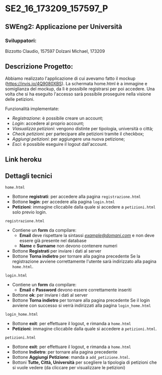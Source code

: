 # SE2_16_173209_157597_P
## SWEng2: **Applicazione per Università**

### Sviluppatori:
Bizzotto Claudio, 157597
Dolzani Michael, 173209

## Descrizione Progetto:
Abbiamo realizzato l'applicazione di cui avevamo fatto il mockup (https://invis.io/4Q9080XBS).
La schermata home.html è a immagine e somiglianza del mockup, da lì è possibile registrarsi per poi accedere. Una volta che si ha eseguito l'accesso sarà possibile proseguire nella visione delle petizioni.

Funzionalità implementate:
 - *Registrazione*: è possibile creare un account;
 - *Login*: accedere al proprio account;
 - *Viasualizza petizioni*: vengono distinte per tipologia, università o città;
 - *Check petizioni*: per partecipare alle petizioni tramite il checkbox;
 - *Aggiungi petizioni*: per aggiungere una nuova petizione;
 - *Esci*: è possibile eseguire il logout dall'account.

## Link heroku


## Dettagli tecnici
```
home.html
```
 - Bottone **registrati**: per accedere alla pagina `registrazione.html`
 - Bottone **login**: per accedere alla pagina `login.html`
 - **Petizioni**: immagine cliccabile dalla quale si accedere a `petizioni.html` solo previo login.
```
registrazione.html
```
 - Contiene un **form** da compilare:
	 - **Email** deve rispettare la sintassi *example@domani.com* e non deve essere già presente nel database
	 - **Name** e **Surname** non devono contenere numeri
 - Bottone **Registrati** per inviare i dati al server
 - Bottone **Torna indietro** per tornare alla pagina precedente
Se la registrazione avviene correttamente l'utente sarà indirizzato alla pagina `home.html`.
```
login.html
```
 - Contiene un **form** da compilare:
	 - **Email** e **Password** devono essere correttamente inseriti
 - Bottone **ok**: per inviare i dati al server
 - Bottone **Torna indietro** per tornare alla pagina precedente
 Se il login avviene con successo si verrà indirizzati alla pagina `login_home.html`
```
login_home.html
```
 - Bottone **exit**: per effettuare il logout, e rimanda a `home.html`
 - **Petizioni**: immagine cliccabile dalla quale si accedere a `petizioni.html`.
```
petizioni.html
```    
 - Bottone **exit**: per effettuare il logout, e rimanda a `home.html`
 - Bottone **Indietro**: per tornare alla pagina precedente
 - Bottone **Aggiungi Petizione**: manda a `add_petizione.html`.
 - Bottoni **Tutte, Città, Università** per scegliere la tipologia di petizioni che si vuole vedere (da cliccare per visualizzare le petizioni)


